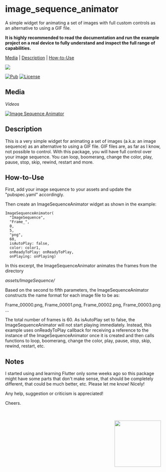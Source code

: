 # image_sequence_animator

A simple widget for animating a set of images with full custom controls as an alternative to using a GIF file.

**It is highly recommended to read the documentation and run the example project on a real device to fully understand and inspect the full range
 of capabilities.**

[Media](#media) | [Description](#description) | [How-to-Use](#howtouse)

<img src="https://img.shields.io/badge/Cosmos%20Software-Love%20Code-red"/>
<br>

[![Pub](https://img.shields.io/pub/v/image_sequence_animator?color=g)](https://pub.dev/packages/image_sequence_animator)
[![License](https://img.shields.io/github/license/aliyigitbireroglu/flutter-image-sequence-animator?color=blue)](https://github.com/aliyigitbireroglu/flutter-image-sequence-animator/blob/master/LICENSE)


<a name="media"></a>
## Media
*Videos*

[![Image Sequence Animator](https://www.cosmossoftware.coffee/Common/Portfolio/GIFs/FlutterImageSequenceAnimator.jpg)](https://youtu.be/xZ9vdVkI4Vc)


<a name="description"></a>
## Description
This is a very simple widget for animating a set of images (a.k.a: an image sequence) as an alternative to using a GIF file. GIF files are, as far 
as I know, not possible to control. With this package, you will have full control over your image sequence. You can loop, boomerang, change the 
color, play, pause, stop, skip, rewind, restart and more. 


<a name="howtouse"></a>
## How-to-Use
First, add your image sequence to your assets and update the "pubspec.yaml" accordingly. 

Then create an ImageSequenceAnimator widget as shown in the example:

```
ImageSequenceAnimator(
  "ImageSequence", 
  "Frame_", 
  0, 
  5, 
  "png", 
  60,
  isAutoPlay: false, 
  color: color1, 
  onReadyToPlay: onReadyToPlay, 
  onPlaying: onPlaying)
```

In this excerpt, the ImageSequenceAnimator animates the frames from the directory

*assets/ImageSequence/* 

Based on the second to fifth parameters, the ImageSequenceAnimator constructs the name format for each image file to be as:

Frame_00000.png, Frame_00001.png, Frame_00002.png, Frame_00003.png ...

The total number of frames is 60. As isAutoPlay set to false, the ImageSequenceAnimator will not start playing 
immediately. Instead, this example uses onReadyToPlay callback for receiving a reference to the instance of the 
ImageSequenceAnimator once it is created and then calls functions to loop, boomerang, change the color, play, pause, 
stop, skip, rewind, restart, etc.


## Notes
I started using and learning Flutter only some weeks ago so this package might have some parts that don't make sense, 
that should be completely different, that could be much better, etc. Please let me know! Nicely! 

Any help, suggestion or criticism is appreciated! 

Cheers.

<br><br>
<img align="right" src="https://www.cosmossoftware.coffee/Common/Images/CosmosSoftwareIconTransparent.png" width="150" height="150"/>
<br><br>